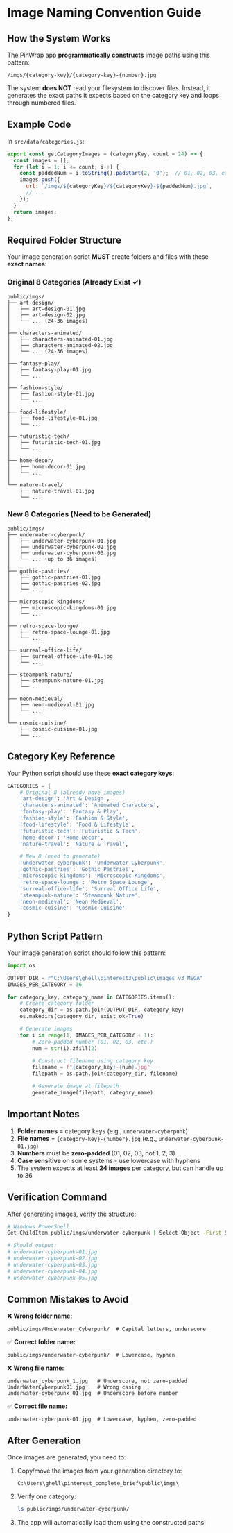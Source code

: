 # Image Naming Convention Guide

## How the System Works

The PinWrap app **programmatically constructs** image paths using this pattern:

```
/imgs/{category-key}/{category-key}-{number}.jpg
```

The system **does NOT** read your filesystem to discover files. Instead, it generates the exact paths it expects based on the category key and loops through numbered files.

## Example Code

In `src/data/categories.js`:

```javascript
export const getCategoryImages = (categoryKey, count = 24) => {
  const images = [];
  for (let i = 1; i <= count; i++) {
    const paddedNum = i.toString().padStart(2, '0');  // 01, 02, 03, etc.
    images.push({
      url: `/imgs/${categoryKey}/${categoryKey}-${paddedNum}.jpg`,
      // ...
    });
  }
  return images;
};
```

## Required Folder Structure

Your image generation script **MUST** create folders and files with these **exact names**:

### Original 8 Categories (Already Exist ✓)

```
public/imgs/
├── art-design/
│   ├── art-design-01.jpg
│   ├── art-design-02.jpg
│   └── ... (24-36 images)
│
├── characters-animated/
│   ├── characters-animated-01.jpg
│   ├── characters-animated-02.jpg
│   └── ... (24-36 images)
│
├── fantasy-play/
│   ├── fantasy-play-01.jpg
│   └── ...
│
├── fashion-style/
│   ├── fashion-style-01.jpg
│   └── ...
│
├── food-lifestyle/
│   ├── food-lifestyle-01.jpg
│   └── ...
│
├── futuristic-tech/
│   ├── futuristic-tech-01.jpg
│   └── ...
│
├── home-decor/
│   ├── home-decor-01.jpg
│   └── ...
│
└── nature-travel/
    ├── nature-travel-01.jpg
    └── ...
```

### New 8 Categories (Need to be Generated)

```
public/imgs/
├── underwater-cyberpunk/
│   ├── underwater-cyberpunk-01.jpg
│   ├── underwater-cyberpunk-02.jpg
│   ├── underwater-cyberpunk-03.jpg
│   └── ... (up to 36 images)
│
├── gothic-pastries/
│   ├── gothic-pastries-01.jpg
│   ├── gothic-pastries-02.jpg
│   └── ...
│
├── microscopic-kingdoms/
│   ├── microscopic-kingdoms-01.jpg
│   └── ...
│
├── retro-space-lounge/
│   ├── retro-space-lounge-01.jpg
│   └── ...
│
├── surreal-office-life/
│   ├── surreal-office-life-01.jpg
│   └── ...
│
├── steampunk-nature/
│   ├── steampunk-nature-01.jpg
│   └── ...
│
├── neon-medieval/
│   ├── neon-medieval-01.jpg
│   └── ...
│
└── cosmic-cuisine/
    ├── cosmic-cuisine-01.jpg
    └── ...
```

## Category Key Reference

Your Python script should use these **exact category keys**:

```python
CATEGORIES = {
    # Original 8 (already have images)
    'art-design': 'Art & Design',
    'characters-animated': 'Animated Characters',
    'fantasy-play': 'Fantasy & Play',
    'fashion-style': 'Fashion & Style',
    'food-lifestyle': 'Food & Lifestyle',
    'futuristic-tech': 'Futuristic & Tech',
    'home-decor': 'Home Decor',
    'nature-travel': 'Nature & Travel',

    # New 8 (need to generate)
    'underwater-cyberpunk': 'Underwater Cyberpunk',
    'gothic-pastries': 'Gothic Pastries',
    'microscopic-kingdoms': 'Microscopic Kingdoms',
    'retro-space-lounge': 'Retro Space Lounge',
    'surreal-office-life': 'Surreal Office Life',
    'steampunk-nature': 'Steampunk Nature',
    'neon-medieval': 'Neon Medieval',
    'cosmic-cuisine': 'Cosmic Cuisine'
}
```

## Python Script Pattern

Your image generation script should follow this pattern:

```python
import os

OUTPUT_DIR = r"C:\Users\ghell\pinterest3\public\images_v3_MEGA"
IMAGES_PER_CATEGORY = 36

for category_key, category_name in CATEGORIES.items():
    # Create category folder
    category_dir = os.path.join(OUTPUT_DIR, category_key)
    os.makedirs(category_dir, exist_ok=True)

    # Generate images
    for i in range(1, IMAGES_PER_CATEGORY + 1):
        # Zero-padded number (01, 02, 03, etc.)
        num = str(i).zfill(2)

        # Construct filename using category key
        filename = f"{category_key}-{num}.jpg"
        filepath = os.path.join(category_dir, filename)

        # Generate image at filepath
        generate_image(filepath, category_name)
```

## Important Notes

1. **Folder names** = category keys (e.g., `underwater-cyberpunk`)
2. **File names** = `{category-key}-{number}.jpg` (e.g., `underwater-cyberpunk-01.jpg`)
3. **Numbers** must be **zero-padded** (01, 02, 03, not 1, 2, 3)
4. **Case sensitive** on some systems - use lowercase with hyphens
5. The system expects at least **24 images** per category, but can handle up to 36

## Verification Command

After generating images, verify the structure:

```bash
# Windows PowerShell
Get-ChildItem public/imgs/underwater-cyberpunk | Select-Object -First 5

# Should output:
# underwater-cyberpunk-01.jpg
# underwater-cyberpunk-02.jpg
# underwater-cyberpunk-03.jpg
# underwater-cyberpunk-04.jpg
# underwater-cyberpunk-05.jpg
```

## Common Mistakes to Avoid

❌ **Wrong folder name:**
```
public/imgs/Underwater_Cyberpunk/  # Capital letters, underscore
```

✅ **Correct folder name:**
```
public/imgs/underwater-cyberpunk/  # Lowercase, hyphen
```

❌ **Wrong file name:**
```
underwater_cyberpunk_1.jpg   # Underscore, not zero-padded
UnderWaterCyberpunk01.jpg    # Wrong casing
underwater-cyberpunk_01.jpg  # Underscore before number
```

✅ **Correct file name:**
```
underwater-cyberpunk-01.jpg  # Lowercase, hyphen, zero-padded
```

## After Generation

Once images are generated, you need to:

1. Copy/move the images from your generation directory to:
   ```
   C:\Users\ghell\pinterest_complete_brief\public\imgs\
   ```

2. Verify one category:
   ```bash
   ls public/imgs/underwater-cyberpunk/
   ```

3. The app will automatically load them using the constructed paths!
